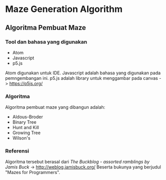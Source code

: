 # Maze Generation Algorithm
## Algoritma Pembuat Maze

### Tool dan bahasa yang digunakan
<ul>
  <li>Atom</li>
  <li>Javascript</li>
  <li>p5.js</li>
</ul>

Atom digunakan untuk IDE.
Javascript adalah bahasa yang digunakan pada pemngembangan ini.
p5.js adalah library untuk menggambar pada canvas -> https://p5js.org/

### Algoritma
Algoritma pembuat maze yang dibangun adalah:
<ul>
  <li>Aldous-Broder</li>
  <li>Binary Tree</li>
  <li>Hunt and Kill</li>
  <li>Growing Tree</li>
  <li>Wilson's</li>
</ul>

### Referensi
Algoritma tersebut berasal dari <i>The Buckblog - assorted ramblings by Jamis Buck</i> -> http://weblog.jamisbuck.org/
Beserta bukunya yang berjudul "Mazes for Programmers".
